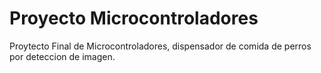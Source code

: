 # Proyecto Microcontroladores
Proytecto Final de Microcontroladores, dispensador de comida de perros por deteccion de imagen. 
